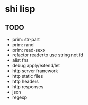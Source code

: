 # shi lisp

## TODO

- prim: str-part
- prim: rand
- prim: read-sexp
- refactor reader to use string not fd
- alist fns
- debug apply/extend/let
- http server framework
- http static files
- http headers
- http responses
- json
- regexp

